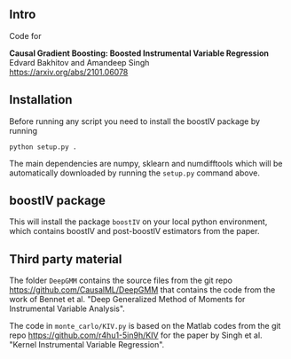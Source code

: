 ## Intro

Code for  

**Causal Gradient Boosting: Boosted Instrumental Variable Regression**  
Edvard Bakhitov and Amandeep Singh  
https://arxiv.org/abs/2101.06078

## Installation
Before running any script you need to install the boostIV package by running

```python setup.py .``` 

The main dependencies are numpy, sklearn and numdifftools which will be automatically downloaded
by running the ```setup.py``` command above. 

## boostIV package
This will install the package ```boostIV``` on your local python environment, which contains boostIV and post-boostIV estimators
from the paper.

## Third party material
The folder ```DeepGMM``` contains the source files from the git repo https://github.com/CausalML/DeepGMM 
that contains the code from the work of Bennet et al. "Deep Generalized Method of Moments for Instrumental Variable Analysis".

The code in ```monte_carlo/KIV.py``` is based on the Matlab codes from the git repo https://github.com/r4hu1-5in9h/KIV 
for the paper by Singh et al. "Kernel Instrumental Variable Regression".
